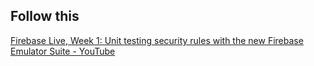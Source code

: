 
## Follow this
[Firebase Live, Week 1: Unit testing security rules with the new Firebase Emulator Suite - YouTube](https://www.youtube.com/watch?v=8CR86yFmY2I)
